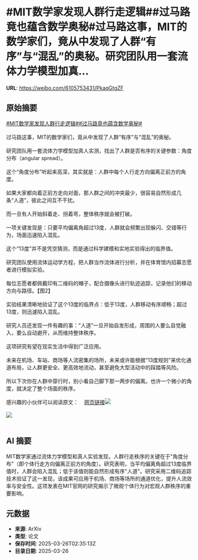 # #MIT数学家发现人群行走逻辑##过马路竟也蕴含数学奥秘#过马路这事，MIT的数学家们，竟从中发现了人群“有序”与“混乱”的奥秘。研究团队用一套流体力学模型加真...

**URL**: https://weibo.com/6105753431/PkaqGtgZF

## 原始摘要

<a href="https://m.weibo.cn/search?containerid=231522type%3D1%26t%3D10%26q%3D%23MIT%E6%95%B0%E5%AD%A6%E5%AE%B6%E5%8F%91%E7%8E%B0%E4%BA%BA%E7%BE%A4%E8%A1%8C%E8%B5%B0%E9%80%BB%E8%BE%91%23&amp;extparam=%23MIT%E6%95%B0%E5%AD%A6%E5%AE%B6%E5%8F%91%E7%8E%B0%E4%BA%BA%E7%BE%A4%E8%A1%8C%E8%B5%B0%E9%80%BB%E8%BE%91%23" data-hide=""><span class="surl-text">#MIT数学家发现人群行走逻辑#</span></a><a href="https://m.weibo.cn/search?containerid=231522type%3D1%26t%3D10%26q%3D%23%E8%BF%87%E9%A9%AC%E8%B7%AF%E7%AB%9F%E4%B9%9F%E8%95%B4%E5%90%AB%E6%95%B0%E5%AD%A6%E5%A5%A5%E7%A7%98%23&amp;extparam=%23%E8%BF%87%E9%A9%AC%E8%B7%AF%E7%AB%9F%E4%B9%9F%E8%95%B4%E5%90%AB%E6%95%B0%E5%AD%A6%E5%A5%A5%E7%A7%98%23" data-hide=""><span class="surl-text">#过马路竟也蕴含数学奥秘#</span></a><br><br>过马路这事，MIT的数学家们，竟从中发现了人群“有序”与“混乱”的奥秘。<br><br>研究团队用一套流体力学模型加真人实测，找出了人群是否有序的关键参数：角度分布（angular spread）。<br><br>这个“角度分布”听起来高深，其实就是：人群中每个人行走方向偏离正前方的角度。<br><br>如果大家都向着正前方走向对面，那人群之间的冲突最少，很容易自然形成几条“人道”，彼此之间互不干扰。<br><br>而一旦有人开始斜着走、拐着弯，整体秩序就会被打破。<br><br>一项关键发现是：只要平均偏离角超过13度，人群就会频繁出现躲闪、交错等行为，场面迅速陷入混乱。<br><br>这个“13度”并不是凭空猜测，而是通过科学建模和实地实验得出的临界值。<br><br>研究团队使用流体运动学方程，把人群当作流体进行分析，并在体育馆内招募志愿者进行模拟实验。<br><br>每位志愿者都佩戴印有二维码的帽子，配合摄像头进行轨迹追踪，记录他们的移动方向与路径。【图2】<br><br>实验结果清晰地验证了这个13度的临界点：低于13度，人群移动有序顺畅；超过13度，则迅速陷入混乱。<br><br>研究人员还发现一件有趣的事：“人道”一旦开始自发形成，周围的人要么自觉融入，要么自动避开，从而维持整体秩序。<br><br>这项研究有望在现实生活中得到广泛应用。<br><br>未来在机场、车站、商场等人流密集的场所，未来或许能根据“13度规则”来优化通道布局，让人群更安全、更高效地流动，甚至避免大型活动中的踩踏等风险。<br><br>所以下次你在人群中穿行时，别小看自己脚下那一两步的偏离。也许一个微小的角度，就决定了整个场面的秩序。<br><br>感兴趣的小伙伴可以阅读原文：<a href="https://weibo.cn/sinaurl?u=https%3A%2F%2Fnews.mit.edu%2F2025%2Fmathematicians-uncover-logic-behind-how-crowds-walk-0324" data-hide=""><span class="url-icon"><img style="width: 1rem;height: 1rem" src="https://h5.sinaimg.cn/upload/2015/09/25/3/timeline_card_small_web_default.png" referrerpolicy="no-referrer"></span><span class="surl-text">网页链接</span></a><img style="" src="https://tvax3.sinaimg.cn/large/006Fd7o3ly1hzt4du8oslj30p00goh7x.jpg" referrerpolicy="no-referrer"><br><br><img style="" src="https://tvax1.sinaimg.cn/large/006Fd7o3ly1hzt4dutpnog30dw0ave87.gif" referrerpolicy="no-referrer"><br><br>

## AI 摘要

MIT数学家通过流体力学模型和真人实验发现，人群行走秩序的关键在于"角度分布"（即个体行走方向偏离正前方的角度）。研究表明，当平均偏离角超过13度临界值时，人群会陷入混乱；低于该值则能自然形成有序"人道"。研究采用二维码追踪技术验证了这一发现，该成果可应用于机场、商场等场所的通道优化，提升人流效率与安全性。这项发表在MIT官网的研究揭示了微观个体行为对宏观人群秩序的重要影响。

## 元数据

- **来源**: ArXiv
- **类型**: 论文
- **保存时间**: 2025-03-26T02:35:13Z
- **目录日期**: 2025-03-26
